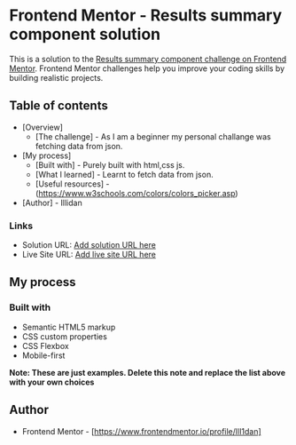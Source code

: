# Frontend Mentor - Results summary component solution

This is a solution to the [Results summary component challenge on Frontend Mentor](https://www.frontendmentor.io/challenges/results-summary-component-CE_K6s0maV). Frontend Mentor challenges help you improve your coding skills by building realistic projects. 

## Table of contents

- [Overview]
  - [The challenge] - As I am a beginner my personal challange was fetching data from json.
- [My process]
  - [Built with] - Purely built with html,css js.
  - [What I learned] - Learnt to fetch data from json.
  - [Useful resources] - (https://www.w3schools.com/colors/colors_picker.asp)
- [Author] - Illidan

### Links

- Solution URL: [Add solution URL here](https://your-solution-url.com)
- Live Site URL: [Add live site URL here](https://your-live-site-url.com)

## My process

### Built with

- Semantic HTML5 markup
- CSS custom properties
- CSS Flexbox
- Mobile-first

**Note: These are just examples. Delete this note and replace the list above with your own choices**

## Author
- Frontend Mentor - [https://www.frontendmentor.io/profile/Ill1dan]

